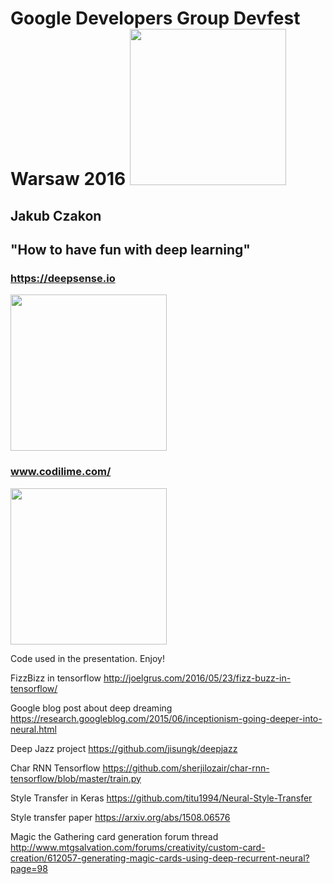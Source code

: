 # Google Developers Group Devfest Warsaw 2016 <img src="https://lh3.googleusercontent.com/uYKoyPJ_MnOG5f0xPHPUWIkK7y2rFksB2ZJYRX0f5NQ5W5RNWT8eKmY7MBfdQRd2s3Qn20Oz1QKOra-JBJ04kw-BtHUo6iY=s888" width="250"> 
## Jakub Czakon
## "How to have fun with deep learning"

### https://deepsense.io 

<img src="https://deepsense.io/wp-content/uploads/2016/11/ds.io-logo-big.png" width="250"> 

### www.codilime.com/
<img src="https://www.codilime.com/wp-content/uploads/2016/03/codilime-color-logo-white-background-300-jpg.jpg" width="250">

Code used in the presentation. 
Enjoy!

FizzBizz in tensorflow http://joelgrus.com/2016/05/23/fizz-buzz-in-tensorflow/

Google blog post about deep dreaming https://research.googleblog.com/2015/06/inceptionism-going-deeper-into-neural.html

Deep Jazz project https://github.com/jisungk/deepjazz

Char RNN Tensorflow https://github.com/sherjilozair/char-rnn-tensorflow/blob/master/train.py

Style Transfer in Keras https://github.com/titu1994/Neural-Style-Transfer

Style transfer paper https://arxiv.org/abs/1508.06576

Magic the Gathering card generation forum thread http://www.mtgsalvation.com/forums/creativity/custom-card-creation/612057-generating-magic-cards-using-deep-recurrent-neural?page=98




